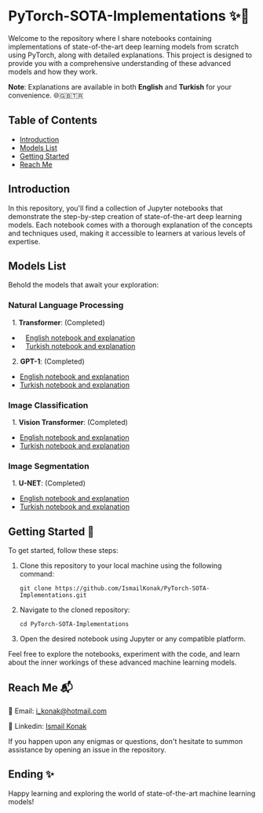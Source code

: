 # PyTorch-SOTA-Implementations ✨🚀

Welcome to the repository where I share notebooks containing implementations of state-of-the-art deep learning models from scratch using PyTorch, along with detailed explanations. This project is designed to provide you with a comprehensive understanding of these advanced models and how they work.

**Note**: Explanations are available in both **English** and **Turkish** for your convenience. 🌐🇬🇧🇹🇷

## Table of Contents

- [Introduction](#introduction)
- [Models List](#models-list)
- [Getting Started](#getting-started)
- [Reach Me](#reach-me)

## Introduction

In this repository, you'll find a collection of Jupyter notebooks that demonstrate the step-by-step creation of state-of-the-art deep learning models. Each notebook comes with a thorough explanation of the concepts and techniques used, making it accessible to learners at various levels of expertise.

## Models List

Behold the models that await your exploration:

### Natural Language Processing
&nbsp; 1. **Transformer**: (Completed)
   - &nbsp;&nbsp; [English notebook and explanation](https://github.com/IsmailKonak/PyTorch-SOTA-Implementations/tree/main/Transformer/EN)
   - &nbsp;&nbsp; [Turkish notebook and explanation](https://github.com/IsmailKonak/PyTorch-SOTA-Implementations/tree/main/Transformer/TR)

&nbsp; 2. **GPT-1**: (Completed)
   - [English notebook and explanation](https://github.com/IsmailKonak/PyTorch-SOTA-Implementations/tree/main/GPT-1/English)
   - [Turkish notebook and explanation](https://github.com/IsmailKonak/PyTorch-SOTA-Implementations/tree/main/GPT-1/Turkish)


### Image Classification 
&nbsp; 1. **Vision Transformer**: (Completed)
   - [English notebook and explanation](https://github.com/IsmailKonak/PyTorch-SOTA-Implementations/tree/main/Vision%20Transformer/EN)
   - [Turkish notebook and explanation](https://github.com/IsmailKonak/PyTorch-SOTA-Implementations/tree/main/Vision%20Transformer/TR)


### Image Segmentation
&nbsp; 1. **U-NET**: (Completed)
   - [English notebook and explanation](https://github.com/IsmailKonak/PyTorch-SOTA-Implementations/tree/main/U-Net/English)
   - [Turkish notebook and explanation](https://github.com/IsmailKonak/PyTorch-SOTA-Implementations/tree/main/U-Net/Turkish)

## Getting Started 🚀

To get started, follow these steps:

1. Clone this repository to your local machine using the following command:
   ```
   git clone https://github.com/IsmailKonak/PyTorch-SOTA-Implementations.git
   ```

2. Navigate to the cloned repository:
   ```
   cd PyTorch-SOTA-Implementations
   ```

3. Open the desired notebook using Jupyter or any compatible platform.

Feel free to explore the notebooks, experiment with the code, and learn about the inner workings of these advanced machine learning models.

## Reach Me 📬

💌 Email: i_konak@hotmail.com

🔗 Linkedin: [Ismail Konak](https://www.linkedin.com/in/ismail-konak/)

If you happen upon any enigmas or questions, don't hesitate to summon assistance by opening an issue in the repository.

## Ending ✨
Happy learning and exploring the world of state-of-the-art machine learning models!
